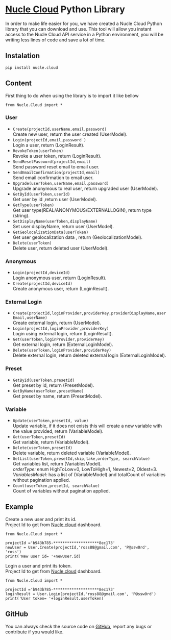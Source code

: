 # [Nucle Cloud](https://nucle.cloud) Python Library

In order to make life easier for you, we have created a Nucle Cloud Python library that you can download and use.
This tool will allow you instant access to the Nucle Cloud API service in a Python environment, you will be writing less lines of code and save a lot of time.

 
## Instalation 

`pip install nucle.cloud`


## Content
First thing to do when using the library is to import it like bellow

`from Nucle.Cloud import *`

### User
- `Create(projectId,userName,email,password)`  
Create new user, return the user created (UserModel).  
-  `Login(projectId,email,password )`  
Login a user, return (LoginResult).  
- `RevokeToken(userToken)`  
 Revoke a user token, return  (LoginResult).  
- `SendResetPassword(projectId,email)`    
Send password reset email to email user.  
- `SendEmailConfirmation(projectId,email)`  
Send email confirmation to email user.  
- `Upgrade(userToken,userName,email,password)`  
Upgrade anonymous to real user, return upgraded user  (UserModel).  
- `GetById(userToken,userId)`  
Get user by id ,return user  (UserModel).  
- `GetType(userToken)`  
Get user type(REAL/ANONYMOUS/EXTERNALLOGIN), return type (string).  
- `SetDisplayName(userToken,displayName)`  
Set user displayName, return user  (UserModel).  
- `GetGeolocalizationData(userToken)`  
Get user geolocalization data , return (GeolocalizationModel).  
 - `Delete(userToken)`  
Delete user, return deleted user  (UserModel).  
 

### Anonymous 

    

 - `Login(projectId,deviceId)`  
Login anonymous user, return (LoginResult).  
 - `Create(projectId,deviceId)`  
Create anonymous user, return (LoginResult).  
### External Login

   
- `Create(projectId,loginProvider,providerKey,providerDisplayName,userEmail,userName)`  
Create external login, return (UserModel).   
- `Login(projectId,loginProvider,providerKey)`  
Login using external login, return (LoginResult).  
- `Get(userToken,loginProvider,providerKey)`  
Get external login, return (ExternalLoginModel).  
- `Delete(userToken,loginProvider,providerKey)`  
Delete external login, return deleted external login (ExternalLoginModel).  

### Preset
 - `GetById(userToken,presetId)`  
Get preset by id, return (PresetModel).  
 - `GetByName(userToken,presetName)`  
Get preset by name, return (PresetModel).  

### Variable

- `Update(userToken,presetId, value)`  
 Update variable, if it does not exists this will create a new variable with the value provided, return (VariableModel).  
- `Get(userToken,presetId)`  
 Get variable, return (VariableModel).   
- `Delete(userToken,presetId)`  
Delete variable, return deleted variable (VariableModel).  
- `GetList(userToken,presetId,skip,take,orderType, searchValue)`  
 Get variables list, return (VariablesModel).  
 *orderType:* enum  HighToLow=0, LowToHigh=1, Newest=2, Oldest=3.  
 *VariablesModel:* has a list of  (VariableModel) and totalCount of variables without pagination applied.  
- `Count(userToken,presetId, searchValue)`  
Count of variables without pagination applied.  

## Example

Create a new user and print its id.   
Project Id to get from [Nucle.cloud](https://nucle.cloud) dashboard.   
```
from Nucle.Cloud import *

projectId ='b943b785-********************8ec173'
newUser = User.Create(projectId,'ross88@gmail.com', 'P@ssw0rd', 'ross')
print('New user id= '+newUser.id)
```

Login a user and print its token.  
Project Id to get from [Nucle.cloud](https://nucle.cloud) dashboard.   
```
from Nucle.Cloud import *

projectId ='b943b785-********************8ec173'
loginResult = User.Login(projectId,'ross88@gmail.com', 'P@ssw0rd')
print('User token= '+loginResult.userToken)
```

## GitHub 

You can always check the source code on [GitHub](https://github.com/nuclecloud/python), report any bugs or contribute if you would like.

